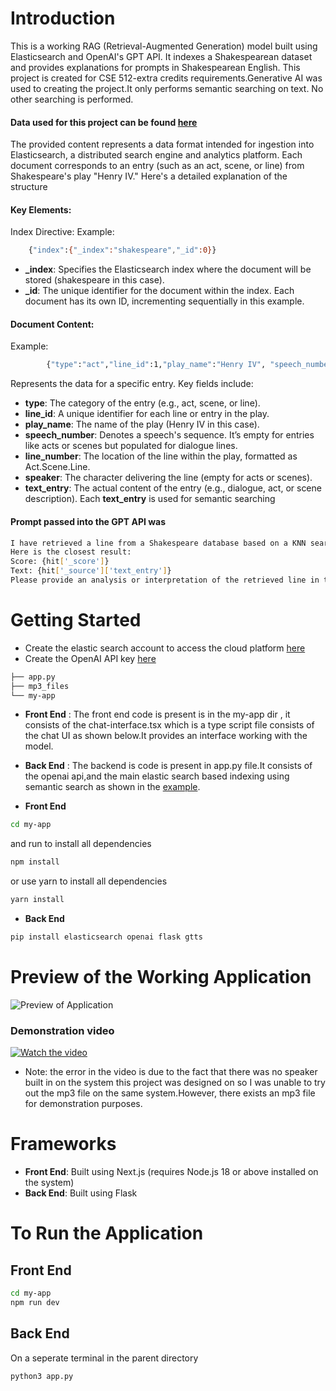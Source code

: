 # Introduction
This is a working RAG (Retrieval-Augmented Generation) model built using Elasticsearch and OpenAI's GPT API. It indexes a Shakespearean dataset and provides explanations for prompts in Shakespearean English.
This project is created for CSE 512-extra credits requirements.Generative AI was used to creating the project.It only performs semantic searching on text. No other searching is performed.
#### Data used for this project can be found <a href="https://raw.githubusercontent.com/linuxacademy/content-elasticsearch-deep-dive/refs/heads/master/sample_data/shakespeare.json"> here </a>
The provided content represents a data format intended for ingestion into Elasticsearch, a distributed search engine and analytics platform. Each document corresponds to an entry (such as an act, scene, or line) from Shakespeare's play "Henry IV." Here's a detailed explanation of the structure
#### Key Elements:
Index Directive:
Example:
```bash
    {"index":{"_index":"shakespeare","_id":0}}
```
-  **_index**: Specifies the Elasticsearch index where the document will be stored (shakespeare in this case).
- **_id**: The unique identifier for the document within the index. Each document has its own ID, incrementing sequentially in this example.

#### Document Content:
Example:
```bash
        {"type":"act","line_id":1,"play_name":"Henry IV", "speech_number":"","line_number":"","speaker":"","text_entry":"ACT I"}
```
Represents the data for a specific entry. Key fields include:
- **type**: The category of the entry (e.g., act, scene, or line).
- **line_id**: A unique identifier for each line or entry in the play.
- **play_name**: The name of the play (Henry IV in this case).
- **speech_number**: Denotes a speech's sequence. It’s empty for entries like acts or scenes but populated for dialogue lines.
- **line_number**: The location of the line within the play, formatted as Act.Scene.Line.
- **speaker**: The character delivering the line (empty for acts or scenes).
- **text_entry**: The actual content of the entry (e.g., dialogue, act, or scene description).
Each **text_entry** is used for semantic searching

#### Prompt passed into the GPT API was
```bash
I have retrieved a line from a Shakespeare database based on a KNN search with the query '{QUERY}'.
Here is the closest result:
Score: {hit['_score']}
Text: {hit['_source']['text_entry']}
Please provide an analysis or interpretation of the retrieved line in the context of Shakespeare's works, focusing on themes and language style.
```

# Getting Started
- Create the elastic search account to access the cloud platform <a href="https://www.elastic.co/guide/en/elasticsearch/reference/current/security-api-create-api-key.html"> here </a>
- Create the OpenAI API key <a href="https://platform.openai.com/settings/organization/api-keys"> here </a>
```bash
├── app.py
├── mp3_files
└── my-app
```
- **Front End** : The front end code is present is in the my-app dir , it consists of the chat-interface.tsx which is  a type script file consists of the chat UI as shown below.It provides an interface working with the model.
- **Back End** : The backend is code is present in app.py file.It consists of the openai api,and the main elastic search based indexing using semantic search as shown in the
<a href="https://github.com/elastic/elasticsearch-labs/blob/main/notebooks/search/00-quick-start.ipynb"/>example</a>.

- **Front End**
```bash
cd my-app
```
and run to install all dependencies
```bash
npm install 
```
or use yarn to install all dependencies
```bash
yarn install
```
- **Back End**
```bash
pip install elasticsearch openai flask gtts
```
# Preview of the Working Application
![Preview of Application](https://github.com/user-attachments/assets/34977cdc-8334-47c2-a45c-94c94174ec88)
### Demonstration video
[![Watch the video](https://img.youtube.com/vi/mMy6_YXWp2E/12.jpg)](https://youtu.be/mMy6_YXWp2E)



- Note: the error in the video is due to the fact that there was no speaker built in on the system this project was designed on so I was unable to try out the mp3 file on the same system.However, there exists an mp3 file for demonstration purposes.
# Frameworks
- **Front End**: Built using Next.js (requires Node.js 18 or above installed on the system)
- **Back End**: Built using Flask

# To Run the Application
## Front End
```bash
cd my-app
npm run dev
```
## Back End
On a seperate terminal in the parent directory
```bash
python3 app.py
```
